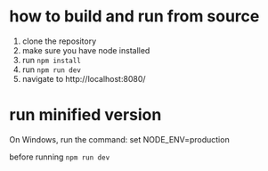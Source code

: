# how to build and run from source
1. clone the repository
2. make sure you have node installed
3. run ```npm install```
4. run ```npm run dev```
5. navigate to http://localhost:8080/

# run minified version
On Windows, run the command:
set NODE_ENV=production

before running ```npm run dev```
